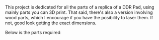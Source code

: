 This project is dedicated for all the parts of a replica of a DDR Pad, using mainly parts you can 3D print. That said, there's also a version involving wood parts, which I encourage if you have the posibility to laser them. If not, good look getting the exact dimensions.

Below is the parts required:

